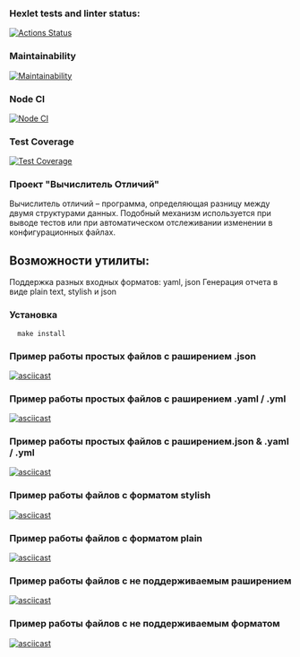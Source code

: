 ### Hexlet tests and linter status:
[![Actions Status](https://github.com/GeorgyKomkov/frontend-project-46/workflows/hexlet-check/badge.svg)](https://github.com/GeorgyKomkov/frontend-project-46/actions)
### Maintainability
[![Maintainability](https://api.codeclimate.com/v1/badges/f2e2ca4f984049ff7e82/maintainability)](https://codeclimate.com/github/GeorgyKomkov/frontend-project-46/maintainability)
###  Node CI
[![Node CI](https://github.com/GeorgyKomkov/frontend-project-46/actions/workflows/node.js.yml/badge.svg)](https://github.com/GeorgyKomkov/frontend-project-46/actions/workflows/node.js.yml)
### Test Coverage
[![Test Coverage](https://api.codeclimate.com/v1/badges/f2e2ca4f984049ff7e82/test_coverage)](https://codeclimate.com/github/GeorgyKomkov/frontend-project-46/test_coverage)


 ### Проект "Вычислитель Отличий"
Вычислитель отличий – программа, определяющая разницу между двумя структурами данных.
Подобный механизм используется при выводе тестов или при автоматическом отслеживании изменении в конфигурационных файлах.
## Возможности утилиты:

Поддержка разных входных форматов: yaml, json
Генерация отчета в виде plain text, stylish и json
 ### Установка
```
  make install
```

### Пример работы простых файлов с раширением .json
[![asciicast](https://asciinema.org/a/N7jm6sEGd9mqUJdi8AZ6io7oq.png)]( https://asciinema.org/a/N7jm6sEGd9mqUJdi8AZ6io7oq)

### Пример работы простых файлов с раширением .yaml / .yml
[![asciicast](https://asciinema.org/a/F3uj0XumnroDU7hzjHMq02VaN.png)]( https://asciinema.org/a/F3uj0XumnroDU7hzjHMq02VaN)

### Пример работы простых файлов с раширением.json & .yaml / .yml
[![asciicast](https://asciinema.org/a/srIKr0tiYPIA3U74hUfxzBa3o.png)](https://asciinema.org/a/srIKr0tiYPIA3U74hUfxzBa3o)

### Пример работы файлов с форматом stylish

[![asciicast](https://asciinema.org/a/VCayRUF2ZXKWx1KVhGTOe4DZQ.png)](https://asciinema.org/a/VCayRUF2ZXKWx1KVhGTOe4DZQ)

### Пример работы файлов с форматом plain
[![asciicast](https://asciinema.org/a/h5lxJWPt8YY8ek7KPbCEox0KB.png)](https://asciinema.org/a/h5lxJWPt8YY8ek7KPbCEox0KB)

### Пример работы файлов с не поддерживаемым раширением

[![asciicast](https://asciinema.org/a/3TNgcX3kMkXmMuFZiLDpmAYvk.png)](https://asciinema.org/a/3TNgcX3kMkXmMuFZiLDpmAYvk)

### Пример работы файлов с не поддерживаемым форматом
[![asciicast](https://asciinema.org/a/214SZToTqFH6L5xie63z0PxMv.png)](https://asciinema.org/a/214SZToTqFH6L5xie63z0PxMv)